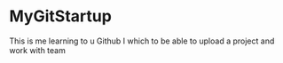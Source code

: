 # MyGitStartup
This is me learning to u Github
I which to be able to upload a project and work with team
